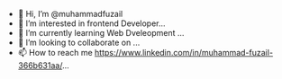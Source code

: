 - 👋 Hi, I’m @muhammadfuzail
- 👀 I’m interested in frontend Developer...
- 🌱 I’m currently learning Web Dveleopment ...
- 💞️ I’m looking to collaborate on ...
- 📫 How to reach me https://www.linkedin.com/in/muhammad-fuzail-366b631aa/...

<!---
muhammadfuzail/muhammadfuzail is a ✨ special ✨ repository because its `README.md` (this file) appears on your GitHub profile.
You can click the Preview link to take a look at your changes.
--->
